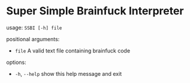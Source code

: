 # Super Simple Brainfuck Interpreter

usage: `SSBI [-h] file`

positional arguments:
  - `file`        A valid text file containing brainfuck code

options:
  - `-h`, `--help`  show this help message and exit
